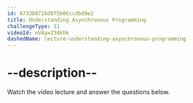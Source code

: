 ```yaml
---
id: 6733b072bd8f5b06ccdbd9e2
title: Understanding Asynchronous Programming
challengeType: 11
videoId: nVAaxZ34khk
dashedName: lecture-understanding-asynchronous-programming
---
```


# --description--

Watch the video lecture and answer the questions below.


